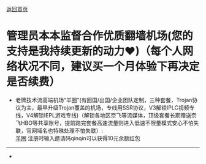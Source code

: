 [返回首页](https://opisthebest.github.io/OP-is-the-best/)                     
# 管理员本本监督合作优质翻墙机场(您的支持是我持续更新的动力❤)（每个人网络状况不同，建议买一个月体验下再决定是否续费）      
* 老牌技术流高端机场“羊圈”(有回国/出国/企业团队定制，三种套餐，Trojan协议为主，最早升级Trojan覆盖的机场，专线用SSR协议，V3解锁IPLC视频专线，V4解锁IEPL游戏专线)（解锁各地区奈飞等流媒体，顶级套餐长期赠送奈飞HBO等共享账号，提前跑完套餐高速流量则进入低速不限量模式安心不怕失联，官网域名也特殊处理不怕失联）:        
[羊圈](http://rakuten-co-jp.club/register?aff=qinqin) 注册时输入邀请码qinqin可以获得10元余额红包           

---------------------------------------------------------------------------------------------------------------
* 
